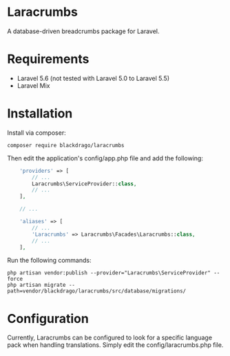 # Laracrumbs
A database-driven breadcrumbs package for Laravel.

# Requirements
- Laravel 5.6 (not tested with Laravel 5.0 to Laravel 5.5)
- Laravel Mix

# Installation
Install via composer:
```
composer require blackdrago/laracrumbs
```

Then edit the application's config/app.php file and add the following:
```php
    'providers' => [
        // ...
        Laracrumbs\ServiceProvider::class,
        // ...
    ],

    // ...

    'aliases' => [
        // ...
        'Laracrumbs' => Laracrumbs\Facades\Laracrumbs::class,
        // ...
    ],
```

Run the following commands:
```
php artisan vendor:publish --provider="Laracrumbs\ServiceProvider" --force
php artisan migrate --path=vendor/blackdrago/laracrumbs/src/database/migrations/
```

# Configuration
Currently, Laracrumbs can be configured to look for a specific language pack when handling translations. Simply edit the config/laracrumbs.php file.
